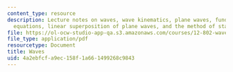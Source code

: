 ```yaml
---
content_type: resource
description: Lecture notes on waves, wave kinematics, plane waves, fundamental kinematic
  equations, linear superposition of plane waves, and the method of stationary phase.
file: https://ol-ocw-studio-app-qa.s3.amazonaws.com/courses/12-802-wave-motion-in-the-ocean-and-the-atmosphere-spring-2008/4a2ebfcfa9ec158f1a661499268c9843_MIT12_802S08_lec01.pdf
file_type: application/pdf
resourcetype: Document
title: Waves
uid: 4a2ebfcf-a9ec-158f-1a66-1499268c9843
---
```

